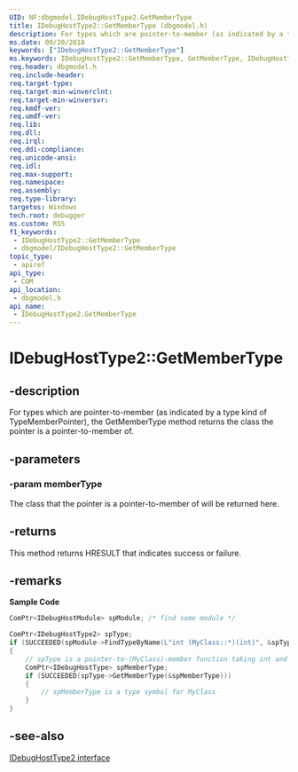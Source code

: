 ```yaml
---
UID: NF:dbgmodel.IDebugHostType2.GetMemberType
title: IDebugHostType2::GetMemberType (dbgmodel.h)
description: For types which are pointer-to-member (as indicated by a type kind of TypeMemberPointer), the GetMemberType method returns the class the pointer is a pointer-to-member of.
ms.date: 09/20/2018
keywords: ["IDebugHostType2::GetMemberType"]
ms.keywords: IDebugHostType2::GetMemberType, GetMemberType, IDebugHostType2.GetMemberType, IDebugHostType2::GetMemberType, IDebugHostType2.GetMemberType
req.header: dbgmodel.h
req.include-header: 
req.target-type: 
req.target-min-winverclnt: 
req.target-min-winversvr: 
req.kmdf-ver: 
req.umdf-ver: 
req.lib: 
req.dll: 
req.irql: 
req.ddi-compliance: 
req.unicode-ansi: 
req.idl: 
req.max-support: 
req.namespace: 
req.assembly: 
req.type-library: 
targetos: Windows
tech.root: debugger
ms.custom: RS5
f1_keywords:
 - IDebugHostType2::GetMemberType
 - dbgmodel/IDebugHostType2::GetMemberType
topic_type:
 - apiref
api_type:
 - COM
api_location:
 - dbgmodel.h
api_name:
 - IDebugHostType2.GetMemberType
---
```


# IDebugHostType2::GetMemberType


## -description

For types which are pointer-to-member (as indicated by a type kind of TypeMemberPointer), the GetMemberType method returns the class the pointer is a pointer-to-member of.

## -parameters

### -param memberType

The class that the pointer is a pointer-to-member of will be returned here.

## -returns

This method returns HRESULT that indicates success or failure.

## -remarks

**Sample Code**

```cpp
ComPtr<IDebugHostModule> spModule; /* find some module */

ComPtr<IDebugHostType2> spType;
if (SUCCEEDED(spModule->FindTypeByName(L"int (MyClass::*)(int)", &spType)))
{
    // spType is a pointer-to-(MyClass)-member function taking int and returning int.
    ComPtr<IDebugHostType> spMemberType;
    if (SUCCEEDED(spType->GetMemberType(&spMemberType)))
    {
        // spMemberType is a type symbol for MyClass
    }
}
```

## -see-also

[IDebugHostType2 interface](nn-dbgmodel-idebughosttype2.md)

